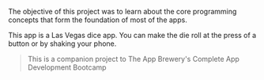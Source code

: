 The objective of this project was to learn about the core programming concepts that form the foundation of most of the apps. 

This app is a Las Vegas dice app. You can make the die roll at the press of a button or by shaking your phone.


>This is a companion project to The App Brewery's Complete App Development Bootcamp

